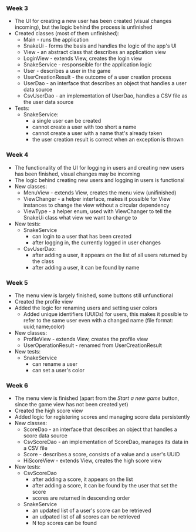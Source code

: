 ### Week 3

* The UI for creating a new user has been created (visual changes incoming), but the logic behind the process is unfinished
* Created classes (most of them unfinished):
  * Main - runs the application
  * SnakeUi - forms the basis and handles the logic of the app's UI
  * View - an abstract class that describes an application view
  * LoginView - extends View, creates the login view
  * SnakeService - responseible for the application logic
  * User - describes a user in the game
  * UserCreationResult - the outcome of a user creation process
  * UserDao - an interface that describes an object that handles a user data source
  * CsvUserDao - an implementation of UserDao, handles a CSV file as the user data source
* Tests:
  * SnakeService:
    * a single user can be created
    * cannot create a user with too short a name
    * cannot create a user with a name that's already taken
    * the user creation result is correct when an exception is thrown

### Week 4

* The functionality of the UI for logging in users and creating new users has been finished, visual changes may be incoming
* The logic behind creating new users and logging in users is functional
* New classes:
  * MenuView - extends View, creates the menu view (unifinished)
  * ViewChanger - a helper interface, makes it possible for View instances to change the view without a circular dependency
  * ViewType - a helper enum, used with ViewChanger to tell the SnakeUi class what view we want to change to
* New tests:
  * SnakeService
    * can login to a user that has been created
    * after logging in, the currently logged in user changes
  * CsvUserDao:
    * after adding a user, it appears on the list of all users returned by the class
    * after adding a user, it can be found by name

### Week 5
* The menu view is largely finished, some buttons still unfunctional
* Created the profile view
* Added the logic for renaming users and setting user colors
  * Added unique identifiers (UUIDs) for users, this makes it possible to refer to the same user even with a changed name (file format: uuid;name;color)
* New classes:
  * ProfileView - extends View, creates the profile view
  * UserOperationResult - renamed from UserCreationResult
* New tests:
  * SnakeService
    * can rename a user
    * can set a user's color

### Week 6
* The menu view is finished (apart from the *Start a new game* button, since the game view has not been created yet)
* Created the high score view
* Added logic for registering scores and managing score data persistently
* New classes:
  * ScoreDao - an interface that describes an object that handles a score data source
  * CsvScoreDao - an implementation of ScoreDao, manages its data in a CSV file
  * Score - describes a score, consists of a value and a user's UUID
  * HiScoreView - extends View, creates the high score view
* New tests:
  * CsvScoreDao
    * after adding a score, it appears on the list
    * after adding a score, it can be found by the user that set the score
    * scores are returned in descending order
  * SnakeService
    * an updated list of a user's score can be retrieved
    * an udpated list of all scores can be retrieved
    * N top scores can be found
